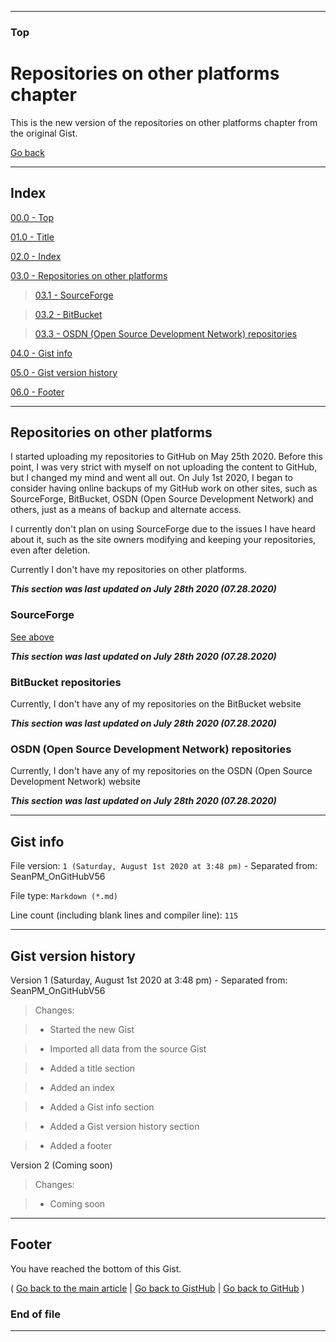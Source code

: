 
***

### Top

# Repositories on other platforms chapter

This is the new version of the repositories on other platforms chapter from the original Gist.

[Go back](https://gist.github.com/seanpm2001/7e40a0e13c066a57577d8200b1afc6a3#Repositories-on-other-platforms)

***

## Index

[00.0 - Top](#Top)

[01.0 - Title](#Social-mediums-chapter)

[02.0 - Index](#Index)

[03.0 - Repositories on other platforms](#Repositories-on-other-platforms)

> [03.1 - SourceForge](#SourceForge)

> [03.2 - BitBucket](#BitBucket-repositories)

> [03.3 - OSDN (Open Source Development Network) repositories](#OSDN-(Open-Source-Development-Network)-repositories)

[04.0 - Gist info](#Gist-info)

[05.0 - Gist version history](#Gist-version-history)

[06.0 - Footer](#Footer)

***

## Repositories on other platforms

I started uploading my repositories to GitHub on May 25th 2020. Before this point, I was very strict with myself on not uploading the content to GitHub, but I changed my mind and went all out. On July 1st 2020, I began to consider having online backups of my GitHub work on other sites, such as SourceForge, BitBucket, OSDN (Open Source Development Network) and others, just as a means of backup and alternate access.

I currently don't plan on using SourceForge due to the issues I have heard about it, such as the site owners modifying and keeping your repositories, even after deletion.

Currently I don't have my repositories on other platforms.

***This section was last updated on July 28th 2020 (07.28.2020)***

### SourceForge

[See above](#Repositories-on-other-platforms)

***This section was last updated on July 28th 2020 (07.28.2020)***

### BitBucket repositories

Currently, I don't have any of my repositories on the BitBucket website

***This section was last updated on July 28th 2020 (07.28.2020)***

### OSDN (Open Source Development Network) repositories

Currently, I don't have any of my repositories on the OSDN (Open Source Development Network) website

***This section was last updated on July 28th 2020 (07.28.2020)***

***

## Gist info

File version: `1 (Saturday, August 1st 2020 at 3:48 pm)` - Separated from: SeanPM_OnGitHubV56

File type: `Markdown (*.md)`

Line count (including blank lines and compiler line): `115`

***

## Gist version history

Version 1 (Saturday, August 1st 2020 at 3:48 pm) - Separated from: SeanPM_OnGitHubV56

> Changes:

> * Started the new Gist

> * Imported all data from the source Gist

> * Added a title section

> * Added an index

> * Added a Gist info section

> * Added a Gist version history section

> * Added a footer

Version 2 (Coming soon)

> Changes:

> * Coming soon

***

## Footer

You have reached the bottom of this Gist.

( [Go back to the main article](https://gist.github.com/seanpm2001/7e40a0e13c066a57577d8200b1afc6a3#Repositories-on-other-platforms) | [Go back to GistHub](https://gist.github.com/) | [Go back to GitHub](https://github.com/) )

### End of file

***
